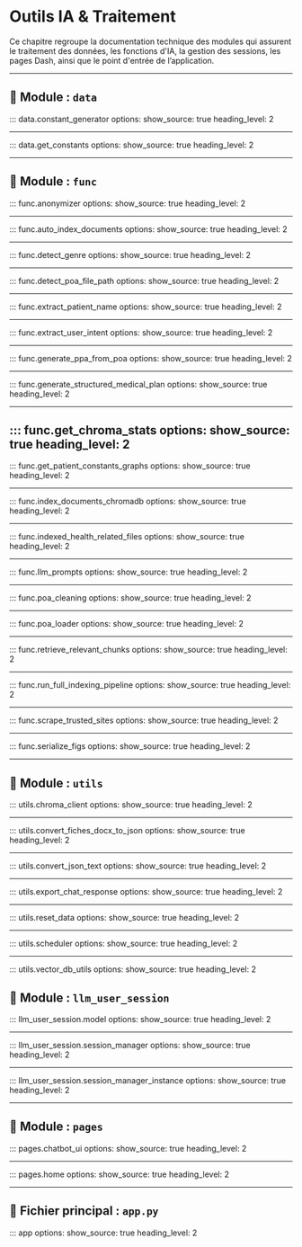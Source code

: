 # Outils IA & Traitement

Ce chapitre regroupe la documentation technique des modules qui assurent le traitement des données, les fonctions d'IA, la gestion des sessions, les pages Dash, ainsi que le point d'entrée de l’application.

---

## 📁 Module : `data`
<!---
Module de génération de données fictives pour les constantes médicales.
Ce module permet de créer une base SQLite contenant des données simulées pour plusieurs types
de constantes de santé : poids, tension artérielle, fréquence cardiaque et température.
Les données sont générées automatiquement pour un ensemble de patients fictifs,
sur une période de 16 semaines, afin de servir de base de tests dans l'application OBY-IA.
--->

::: data.constant_generator
    options:
      show_source: true
      heading_level: 2

---

<!---
Module d'accès aux constantes médicales des patients depuis la base SQLite.
Ce module permet :
- d’identifier les constantes disponibles en base (poids, tension, etc.),
- de récupérer l’historique des valeurs d’un patient pour chaque constante.
Les données extraites sont retournées sous forme de DataFrames Pandas,
prêtes à être analysées ou visualisées dans l'application OBY-IA.
--->

::: data.get_constants
    options:
      show_source: true
      heading_level: 2

---


## 📁 Module : `func`
<!---
Ce module permet :
- d'anonymiser des champs sensibles dans une structure JSON (ex. : prénoms, adresses, contacts),
- de générer un dictionnaire de correspondance entre valeurs originales et anonymisées,
- de désanonymiser un texte produit à partir des données en réinjectant les valeurs originales.

L’anonymisation repose à la fois sur des règles dynamiques (ex. : prénom selon le sexe)
et sur des valeurs codées en dur (HARDCODED_VALUES).
--->

::: func.anonymizer
    options:
      show_source: true
      heading_level: 2

---

<!---
Module de déclenchement automatique de l'indexation documentaire.

Vérifie les modifications dans les fichiers DOCX et les pages web médicales,
et lance l'indexation via ChromaDB uniquement si des changements sont détectés.
--->

::: func.auto_index_documents
    options:
      show_source: true
      heading_level: 2

---

<!---
Module de génération de prénoms anonymisés à partir du sexe renseigné.

Ce module permet de produire des prénoms fictifs cohérents avec le sexe (masculin, féminin ou inconnu)
dans le cadre d’un processus d’anonymisation de données personnelles.
Il inclut également des valeurs codées en dur pour compléter des structures anonymisées.
--->

::: func.detect_genre
    options:
      show_source: true
      heading_level: 2

---

<!---
Module de détection du chemin du fichier patient.

Ce module fournit une fonction pour localiser automatiquement un fichier contenant les données
d’un patient, à partir de son nom, dans le dossier `src/data/poa_patients`.
--->

::: func.detect_poa_file_path
    options:
      show_source: true
      heading_level: 2

---

<!---
Module pour l'extraction du nom du patient à partir d'une requête utilisateur.

Ce module utilise un LLM pour analyser une phrase en langage naturel
et en extraire uniquement le nom de famille du patient mentionné.
--->

::: func.extract_patient_name
    options:
      show_source: true
      heading_level: 2

---

<!---
Module extract_user_intent

Ce module permet de détecter l’intention principale d’un utilisateur à partir de sa requête textuelle.
La détection repose d’abord sur des correspondances par mots-clés, puis bascule sur un modèle de langage
(LLM) si aucune correspondance directe n’est trouvée.

Modifications apportées :
- Ajout d’une hiérarchie de priorité dans la détection par mots-clés pour résoudre les ambiguïtés.
- Ajout de docstrings conformes à la PEP 257.
- Refactorisation avec étapes explicites et commentaires clairs.
--->

::: func.extract_user_intent
    options:
      show_source: true
      heading_level: 2

---

<!---
Module de génération de PPA (Plan Personnalisé d’Accompagnement) à partir d’un document POA.

Ce module extrait le nom du patient depuis la requête utilisateur, charge et nettoie le document POA
correspondant, anonymise les données, formate le contenu pour le modèle LLM, puis génère un PPA structuré.
--->

::: func.generate_ppa_from_poa
    options:
      show_source: true
      heading_level: 2

---

<!---
Module de génération d’un plan d’action structuré à partir du POA d’un patient.

Ce module est déclenché lorsque l’intention « generate_recommendations » est détectée.
Il extrait le nom du patient, charge et nettoie le document POA, anonymise les données,
puis interroge un modèle LLM avec un prompt enrichi pour générer des recommandations classées
(par type d'action : prévention, soins, traitements, etc.).
--->

::: func.generate_structured_medical_plan
    options:
      show_source: true
      heading_level: 2

---

<!---
    Statistiques sur les données indexées dans ChromaDB et les fichiers JSON préparés.

    Returns:
        dict: {
            "docx_files": int,        # Fichiers uniques indexés depuis docx
            "web_files": int,         # Fichiers uniques indexés depuis web
            "docx_chunks": int,
            "web_chunks": int,
            "docx_json_files": int,   # Fichiers JSON générés depuis les DOCX
            "web_json_files": int     # Fichiers JSON générés depuis le web
        }
--->

::: func.get_chroma_stats
    options:
        show_source: true
        heading_level: 2
---

<!---
Module d'analyse et de visualisation des constantes médicales des patients.

Ce module permet :
- de convertir les constantes brutes issues de la base de données en DataFrame,
- de détecter des anomalies selon des seuils définis,
- de générer des graphiques Plotly (poids, tension, température...),
- de produire des tableaux HTML interactifs pour Dash,
- de centraliser le traitement dans une fonction complète pour l’interface.

Utilisé notamment dans la page chatbot_ui de l’application OBY-IA.
--->

::: func.get_patient_constants_graphs
    options:
      show_source: true
      heading_level: 2

---

<!---
Module d'indexation des documents de santé dans une base vectorielle ChromaDB.

Ce module prend en entrée des fichiers JSON représentant soit des documents issus de fichiers DOCX,
soit des pages web structurées, puis les segmente et les insère dans une collection ChromaDB.
--->

::: func.index_documents_chromadb
    options:
      show_source: true
      heading_level: 2

---

<!---
Module de suivi et de détection des changements dans les fichiers de santé.

Il permet de :
- Calculer le hash des fichiers (DOCX, JSON, Python) pour en détecter les modifications.
- Comparer l’état actuel à un journal enregistré.
- Déterminer quels fichiers nécessitent une réindexation.
--->

::: func.indexed_health_related_files
    options:
      show_source: true
      heading_level: 2

---

<!---
Module de génération de prompts pour produire des Plans Personnalisés d’Accompagnement (PPA) ou des recommandations médicales,
à partir du POA d’un patient et d’une requête utilisateur. Intègre également la version RAG avec enrichissement par des documents issus de ChromaDB.
--->

::: func.llm_prompts
    options:
      show_source: true
      heading_level: 2

---

<!---
Module de nettoyage des documents POA (Plan d’Objectifs et d’Actions).

Ce module filtre les champs non informatifs ou vides dans les fichiers JSON représentant
les données patients, afin de faciliter leur traitement en aval.
--->

::: func.poa_cleaning
    options:
      show_source: true
      heading_level: 2

---

<!---
Module de chargement des fichiers POA (Plan d’Objectifs et d’Actions) au format JSON.
Ce module permet de localiser et lire un fichier patient stocké dans le dossier `data/poa_patients/`.
--->

::: func.poa_loader
    options:
      show_source: true
      heading_level: 2

---

<!---
Module de récupération des extraits pertinents depuis une base ChromaDB.
Ce module interroge une collection vectorielle Chroma (via LangChain)
et retourne les passages les plus similaires à une requête, pour enrichir un prompt.
--->

::: func.retrieve_relevant_chunks
    options:
      show_source: true
      heading_level: 2

---

<!---
Module principal pour exécuter le pipeline complet d’indexation documentaire.
Ce pipeline détecte les fichiers DOCX et les pages web modifiés, les convertit en JSON,
et les indexe dans ChromaDB via LangChain. Il peut être lancé automatiquement
(avec un scheduler) ou manuellement.
--->

::: func.run_full_indexing_pipeline
    options:
      show_source: true
      heading_level: 2

---

<!---
Module de scraping des sites web de confiance en santé.

Ce module permet :
- de charger dynamiquement la liste des sites référencés,
- d’extraire les liens utiles à partir de pages de départ,
- de structurer le contenu HTML pertinent (titres, paragraphes, listes),
- et de sauvegarder les pages web sous forme de fichiers JSON pour indexation.
Utilisé pour alimenter une base documentaire de recommandations en santé.
--->

::: func.scrape_trusted_sites
    options:
      show_source: true
      heading_level: 2

---

<!---
Module de sérialisation et désérialisation de graphiques Plotly.
Permet d’encoder les objets graphiques en base64 pour stockage ou transmission,
et de les décoder pour affichage ultérieur dans l'application.
--->

::: func.serialize_figs
    options:
      show_source: true
      heading_level: 2

---


## 📁 Module : `utils`

<!---
Module d’accès centralisé au client ChromaDB pour l'application OBY-IA.
Ce module fournit une fonction utilitaire permettant d’instancier un client ChromaDB
persistant, configuré pour enregistrer les données dans le répertoire défini par
`CHROMA_GLOBAL_DIR`. Il garantit qu’une seule instance client est utilisée
grâce au décorateur `lru_cache`.
Utilisé dans l'ensemble du projet pour interagir avec la base Chroma.
--->

::: utils.chroma_client
    options:
      show_source: true
      heading_level: 2

---

<!---
Module de conversion de fiches documentaires DOCX en fichiers JSON exploitables.

Ce module permet d’extraire le contenu textuel structuré de fichiers Word (.docx)
présents dans un répertoire donné, et de les convertir en dictionnaires JSON.
Ces JSON sont ensuite utilisés dans l’application OBY-IA pour l’indexation
et la recherche sémantique de recommandations.

Fonctionnalités :
- Lecture et traitement de fichiers `.docx`.
- Nettoyage et normalisation du contenu.
- Export en fichiers `.json` avec le même nom de base.
--->
::: utils.convert_fiches_docx_to_json
    options:
      show_source: true
      heading_level: 2

---

<!---
Module de conversion des données JSON d'un POA en texte structuré pour LLM.

Ce module extrait les informations pertinentes du dictionnaire JSON d’un plan
d’objectifs et d’actions (POA), notamment les données de la personne accompagnée,
ses contacts et les différentes sections thématiques (social, santé, autonomie).
Il génère un texte lisible destiné à être injecté dans un prompt pour un modèle LLM.

Utilisé pour formater proprement les données en amont d’une génération automatique
de synthèse ou de recommandations.
--->

::: utils.convert_json_text
    options:
      show_source: true
      heading_level: 2

---

<!---
Module d'export des réponses générées par le modèle LLM pour un patient donné.

Ce module permet de récupérer toutes les réponses associées à une session,
de les concaténer proprement, et de les exporter dans un fichier Markdown.
Il peut également intégrer des graphiques de constantes si fournis.

Utilisé notamment pour générer des synthèses textuelles enrichies à partir
des sessions de chat dans l'application OBY-IA.
--->

::: utils.export_chat_response
    options:
      show_source: true
      heading_level: 2

---

<!---
Module de réinitialisation des données indexées de l'application OBY-IA.
Ce module fournit une fonction utilitaire permettant de nettoyer l’environnement
de travail en supprimant :
- les collections ChromaDB (ex. : `base_docx`, `base_web`),
- les fichiers JSON issus de l’extraction documentaire locale et web,
- le fichier journal qui suit les fichiers déjà indexés.
Utile pour remettre à zéro l’état de l’index avant un nouveau traitement complet.
--->

::: utils.reset_data
    options:
      show_source: true
      heading_level: 2

---

<!---
Module de surveillance des fichiers pour l'indexation automatique.

Ce module utilise Watchdog pour observer les répertoires contenant des documents à indexer
(docx, données web, versions de plans). Lorsqu’un changement est détecté, le pipeline
d’indexation complet est automatiquement relancé pour mettre à jour les bases vectorielles.

Fonctions :
- start_scheduler : Démarre la surveillance continue via Watchdog.

Classes :
- IndexingEventHandler : Handler personnalisé déclenchant l’indexation à chaque événement.
--->

::: utils.scheduler
    options:
      show_source: true
      heading_level: 2

---

<!---
Module utilitaire pour la gestion de l'état de l'indexation ChromaDB.
Ce module contient des fonctions permettant de :
- Vérifier si l'indexation ChromaDB est terminée (via un fichier flag).
- Créer ou supprimer ce flag selon les besoins.
Ce mécanisme permet à l'application (ex. interface Dash) de savoir si les bases
vectorielles sont prêtes à être interrogées par les utilisateurs.
--->

::: utils.vector_db_utils
    options:
      show_source: true
      heading_level: 2


## 📁 Module : `llm_user_session`

<!---
Initialisation des modèles de langage utilisés dans l'application OBY-IA.
Ce module charge les clés API depuis le fichier `.env` et instancie un modèle
de langage compatible avec LangChain, en fonction de la configuration disponible.
Actuellement :
- Le modèle `ChatOpenAI` (GPT-4.1) est utilisé par défaut, en raison de la limitation
  de tokens rencontrée avec Mistral lors du traitement de documents volumineux.
- Le modèle `ChatMistralAI` reste présent en commentaire à des fins de test ou migration future.
Variables :
    llm_model : Instance unique du modèle LLM utilisé pour répondre aux requêtes utilisateur.
--->

::: llm_user_session.model
    options:
      show_source: true
      heading_level: 2

---

<!---
Gestion centralisée des sessions utilisateurs pour l'application OBY-IA.
Ce module définit deux classes principales :
- `Session` : Représente une session utilisateur, incluant l’historique des échanges entre
  l’utilisateur et le modèle LLM (chat_history).
- `SessionManager` : Gère les sessions actives à l’aide d’un dictionnaire indexé par `session_id`.
  Il permet de :
    - créer, récupérer et supprimer des sessions,
    - suivre le patient actuellement traité dans une session,
    - stocker et réinitialiser un dictionnaire de correspondance pour l’anonymisation des données,
    - enregistrer et restituer les réponses générées par le LLM pour les réutiliser (ex. : génération de documents PDF).
Ce gestionnaire est conçu pour un usage multi-utilisateur avec une mémoire indépendante par session.
--->

::: llm_user_session.session_manager
    options:
      show_source: true
      heading_level: 2

---

<!---
Initialisation de l'instance unique du gestionnaire de sessions utilisateur.

Ce module importe la classe `SessionManager` et instancie un objet unique
`session_manager_instance` utilisé pour gérer les sessions utilisateur
dans l'application OBY-IA.

Cette instance centralisée permet de partager la gestion des sessions entre
différents modules sans créer plusieurs objets SessionManager.
--->

::: llm_user_session.session_manager_instance
    options:
      show_source: true
      heading_level: 2

---


## 📁 Module : `pages`

<!---
Interface utilisateur du chatbot OBY-IA (page Dash `/chatbot`).
Ce module définit l’interface graphique de la page chatbot de l’application OBY-IA.
Il gère :
- l’affichage des constantes médicales du patient (graphique, tableau, anomalies),
- la détection de l’intention utilisateur à partir d’une saisie libre,
- la génération automatique de contenu (PPA, plan de soins, recommandations),
- l’enregistrement et l’affichage de l’historique des échanges avec le LLM,
- l’export de la session au format Markdown,
- l’affichage des détails dans une fenêtre modale.
Ce module repose sur Dash, Dash Bootstrap Components et une logique centralisée via `session_manager_instance`.
--->

::: pages.chatbot_ui
    options:
      show_source: true
      heading_level: 2

---

<!---
Page d'accueil et d'authentification de l'application OBY-IA.

Ce module Dash permet :
- l'authentification des utilisateurs via un identifiant et un mot de passe,
- la gestion des sessions (création, suppression),
- l'accès conditionnel aux fonctions d'administration (comme la réinitialisation des bases de données),
- l'affichage dynamique de l'interface en fonction du rôle de l'utilisateur (admin ou utilisateur classique).

La session est stockée via `dcc.Store`, et la sécurité repose sur `session_manager_instance`.
--->

::: pages.home
    options:
      show_source: true
      heading_level: 2

---

## 📄 Fichier principal : `app.py`

<!---
Module principal de l'application OBY-IA.
Ce module initialise l'application Dash, configure la navigation entre les pages,
et vérifie la disponibilité de la base de données des constantes médicales.
Fonctionnalités principales :
- Chargement des variables d'environnement depuis un fichier `.env` à la racine.
- Vérification et génération automatique de la base SQLite (`constantes_sante.db`).
- Initialisation de l'application Dash avec gestion des pages (`use_pages=True`).
- Mise en place d'une barre de navigation et d'un conteneur de pages dynamiques.
- Démarrage d'un planificateur de tâches (scheduler) dans un thread dédié au lancement.
Ce fichier doit être exécuté pour lancer le serveur Dash : `python -m src.app`
--->

::: app
    options:
      show_source: true
      heading_level: 2
